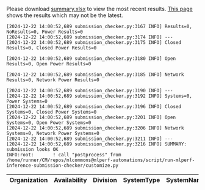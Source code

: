 Please download [summary.xlsx](summary.xlsx) to view the most recent results. [This page](https://docs.google.com/spreadsheets/d/e/2PACX-1vSCu8F7Hwck-AGJ5kWxi2G3xhO5MJoc_igybvsxjCt-2fEEYyf2BIcR0rTXW0eUzg/pubhtml) shows the results which may not be the latest. 
 ```
[2024-12-22 14:00:52,689 submission_checker.py:3167 INFO] Results=0, NoResults=0, Power Results=0
[2024-12-22 14:00:52,689 submission_checker.py:3174 INFO] ---
[2024-12-22 14:00:52,689 submission_checker.py:3175 INFO] Closed Results=0, Closed Power Results=0

[2024-12-22 14:00:52,689 submission_checker.py:3180 INFO] Open Results=0, Open Power Results=0

[2024-12-22 14:00:52,689 submission_checker.py:3185 INFO] Network Results=0, Network Power Results=0

[2024-12-22 14:00:52,689 submission_checker.py:3190 INFO] ---
[2024-12-22 14:00:52,689 submission_checker.py:3192 INFO] Systems=0, Power Systems=0
[2024-12-22 14:00:52,689 submission_checker.py:3196 INFO] Closed Systems=0, Closed Power Systems=0
[2024-12-22 14:00:52,689 submission_checker.py:3201 INFO] Open Systems=0, Open Power Systems=0
[2024-12-22 14:00:52,689 submission_checker.py:3206 INFO] Network Systems=0, Network Power Systems=0
[2024-12-22 14:00:52,689 submission_checker.py:3211 INFO] ---
[2024-12-22 14:00:52,689 submission_checker.py:3216 INFO] SUMMARY: submission looks OK
INFO:root:       ! call "postprocess" from /home/runner/CM/repos/mlcommons@mlperf-automations/script/run-mlperf-inference-submission-checker/customize.py

```

| Organization   | Availability   | Division   | SystemType   | SystemName   | Platform   | Model   | MlperfModel   | Scenario   | Result   | Accuracy   | number_of_nodes   | host_processor_model_name   | host_processors_per_node   | host_processor_core_count   | accelerator_model_name   | accelerators_per_node   | Location   | framework   | operating_system   | notes   | compliance   | errors   | version   | inferred   | has_power   | Units   | weight_data_types   |
|----------------|----------------|------------|--------------|--------------|------------|---------|---------------|------------|----------|------------|-------------------|-----------------------------|----------------------------|-----------------------------|--------------------------|-------------------------|------------|-------------|--------------------|---------|--------------|----------|-----------|------------|-------------|---------|---------------------|